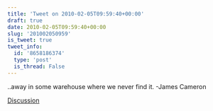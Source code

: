 ```yaml
---
title: 'Tweet on 2010-02-05T09:59:40+00:00'
draft: true
date: 2010-02-05T09:59:40+00:00
slug: '201002050959'
is_tweet: true
tweet_info:
  id: '8658186374'
  type: 'post'
  is_thread: False
---
```




..away in some warehouse where we never find it. -James Cameron

[Discussion](https://x.com/sytelus/status/8658186374)
